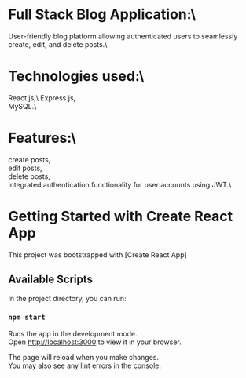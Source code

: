 # Full Stack Blog Application:\
User-friendly blog platform allowing authenticated users to seamlessly create, edit, and delete posts.\

# Technologies used:\ 
React.js,\ 
Express.js,\
MySQL.\

# Features:\
create posts,\
edit posts,\
delete posts,\
integrated authentication functionality for user accounts using JWT.\

# Getting Started with Create React App

This project was bootstrapped with [Create React App]

## Available Scripts

In the project directory, you can run:

### `npm start`

Runs the app in the development mode.\
Open [http://localhost:3000](http://localhost:3000) to view it in your browser.

The page will reload when you make changes.\
You may also see any lint errors in the console.



